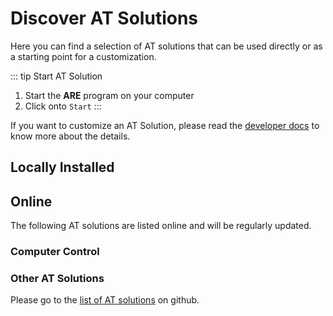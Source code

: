 # Discover AT Solutions

Here you can find a selection of AT solutions that can be used directly or as a starting point for a customization.

::: tip Start AT Solution
1. Start the **ARE** program on your computer
2. Click onto `Start`
:::

If you want to customize an AT Solution, please read the [developer docs](../develop/AT_solution_development.html) to know more about the details.


## Locally Installed

<TileGroup>
<ModelTile target="http://localhost:8081/webapps/startpage/" v-bind:buttons='[{ href: "", text: "Start" }, { href: "", text: "Settings" },{ href: "", text: "Edit" }]' title="Default" image-url="/img/keyboard press key.png" shortDesc="The locally installed default AT Solution."></ModelTile>
</TileGroup>

## Online

The following AT solutions are listed online and will be regularly updated.

### Computer Control

<TileGroup>
<ModelTile target="http://asterics.github.io/AsTeRICS/webapps/startpage/#submenuSolutionDemos:asterics-camerainput-cameramouse" v-bind:buttons='[{ href: "", text: "Start" }, { href: "", text: "Settings" },{ href: "", text: "Edit" }]' title="Camera Mouse (Configurable)" image-url="/img/keyboard press key.png" shortDesc="Mouse control according to your head movements with configurable settings."></ModelTile>
<ModelTile target="http://asterics.github.io/AsTeRICS/webapps/startpage/#submenuSolutionDemos:asterics-camerainput-eyecontrol" v-bind:buttons='[{ href: "", text: "Start" }, { href: "", text: "Settings" },{ href: "", text: "Edit" }]' title="Eye Tracking (Configurable)" image-url="/img/keyboard press key.png" shortDesc="Mouse control by eye tracking with configurable settings."></ModelTile>
</TileGroup>

### Other AT Solutions

 Please go to the [list of AT solutions](https://github.com/search?q=topic%3Aat-solution+org%3Aasterics&type=Repositories) on github.

 